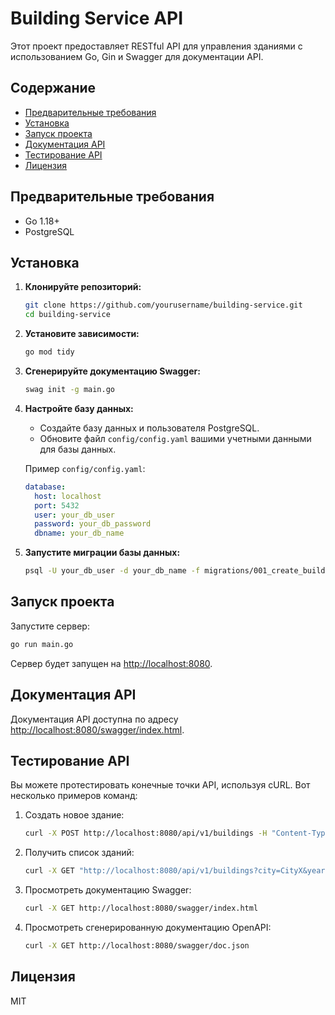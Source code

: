 # Building Service API

Этот проект предоставляет RESTful API для управления зданиями с использованием Go, Gin и Swagger для документации API.

## Содержание

- [Предварительные требования](#предварительные-требования)
- [Установка](#установка)
- [Запуск проекта](#запуск-проекта)
- [Документация API](#документация-api)
- [Тестирование API](#тестирование-api)
- [Лицензия](#лицензия)

## Предварительные требования

- Go 1.18+
- PostgreSQL

## Установка

1. **Клонируйте репозиторий:**

   ```sh
   git clone https://github.com/yourusername/building-service.git
   cd building-service
   ```

2. **Установите зависимости:**

   ```sh
   go mod tidy
   ```

3. **Сгенерируйте документацию Swagger:**

   ```sh
   swag init -g main.go
   ```

4. **Настройте базу данных:**

   - Создайте базу данных и пользователя PostgreSQL.
   - Обновите файл `config/config.yaml` вашими учетными данными для базы данных.

   Пример `config/config.yaml`:

   ```yaml
   database:
     host: localhost
     port: 5432
     user: your_db_user
     password: your_db_password
     dbname: your_db_name
   ```

5. **Запустите миграции базы данных:**

   ```sh
   psql -U your_db_user -d your_db_name -f migrations/001_create_buildings_table.up.sql
   ```

## Запуск проекта

Запустите сервер:

```sh
go run main.go
```

Сервер будет запущен на [http://localhost:8080](http://localhost:8080).

## Документация API

Документация API доступна по адресу [http://localhost:8080/swagger/index.html](http://localhost:8080/swagger/index.html).

## Тестирование API

Вы можете протестировать конечные точки API, используя cURL. Вот несколько примеров команд:

1. Создать новое здание:

   ```sh
   curl -X POST http://localhost:8080/api/v1/buildings -H "Content-Type: application/json" -d '{"name": "Building A", "city": "City X", "year": 2020, "floors": 5}'
   ```

2. Получить список зданий:

   ```sh
   curl -X GET "http://localhost:8080/api/v1/buildings?city=CityX&year=2020&floors=5"
   ```

3. Просмотреть документацию Swagger:

   ```sh
   curl -X GET http://localhost:8080/swagger/index.html
   ```

4. Просмотреть сгенерированную документацию OpenAPI:

   ```sh
   curl -X GET http://localhost:8080/swagger/doc.json
   ```

 
## Лицензия

MIT
